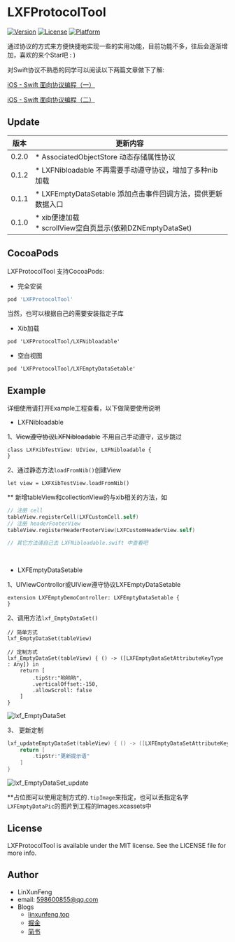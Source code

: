 # LXFProtocolTool
[![Version](https://img.shields.io/cocoapods/v/LXFProtocolTool.svg?style=flat)](http://cocoapods.org/pods/LXFProtocolTool)
[![License](https://img.shields.io/cocoapods/l/LXFProtocolTool.svg?style=flat)](http://cocoapods.org/pods/LXFProtocolTool)
[![Platform](https://img.shields.io/cocoapods/p/LXFProtocolTool.svg?style=flat)](http://cocoapods.org/pods/LXFProtocolTool)

通过协议的方式来方便快捷地实现一些的实用功能，目前功能不多，往后会逐渐增加，喜欢的来个Star吧 : )

对Swift协议不熟悉的同学可以阅读以下两篇文章做下了解:

[iOS - Swift 面向协议编程（一）](https://juejin.im/post/59ee05346fb9a0452845a7e8)

[iOS - Swift 面向协议编程（二）](https://juejin.im/post/59ee05846fb9a0451329dd52)

## Update

版本 | 更新内容
-|-
0.2.0 | *  AssociatedObjectStore 动态存储属性协议 
0.1.2| *  LXFNibloadable 不再需要手动遵守协议，增加了多种nib加载 
0.1.1| * LXFEmptyDataSetable 添加点击事件回调方法，提供更新数据入口 
0.1.0| * xib便捷加载<br> * scrollView空白页显示(依赖DZNEmptyDataSet) 

## CocoaPods

LXFProtocolTool 支持CocoaPods:

- 完全安装
```ruby
pod 'LXFProtocolTool'
```

当然，也可以根据自己的需要安装指定子库

- Xib加载
```
pod 'LXFProtocolTool/LXFNibloadable'
```

- 空白视图
```
pod 'LXFProtocolTool/LXFEmptyDataSetable'
```

## Example

详细使用请打开Example工程查看，以下做简要使用说明

- LXFNibloadable

1、~~View遵守协议LXFNibloadable~~  不用自己手动遵守，这步跳过
```
class LXFXibTestView: UIView, LXFNibloadable {
}
```
2、通过静态方法`loadFromNib()`创建View
```
let view = LXFXibTestView.loadFromNib()
```



** 新增tableView和collectionView的与xib相关的方法，如

```swift
// 注册 cell
tableView.registerCell(LXFCustomCell.self)
// 注册 headerFooterView
tableView.registerHeaderFooterView(LXFCustomHeaderView.self)

// 其它方法请自己去 LXFNibloadable.swift 中查看吧
```



<br>

- LXFEmptyDataSetable

1、UIViewControllor或UIView遵守协议LXFEmptyDataSetable
```
extension LXFEmptyDemoController: LXFEmptyDataSetable {
}
```

2、调用方法`lxf_EmptyDataSet()`
```
// 简单方式
lxf_EmptyDataSet(tableView)

// 定制方式
lxf_EmptyDataSet(tableView) { () -> ([LXFEmptyDataSetAttributeKeyType : Any]) in
    return [
        .tipStr:"哟哟哟",
        .verticalOffset:-150,
        .allowScroll: false
    ]
}
```
![lxf_EmptyDataSet](https://github.com/LinXunFeng/LXFProtocolTool/raw/master/Screenshots/lxf_EmptyDataSet.png)



3、 更新定制

```swift
lxf_updateEmptyDataSet(tableView) { () -> ([LXFEmptyDataSetAttributeKeyType : Any]) in
    return [
        .tipStr:"更新提示语"
    ]
}
```

![lxf_EmptyDataSet_update](https://github.com/LinXunFeng/LXFProtocolTool/raw/master/Screenshots/lxf_EmptyDataSet.gif)



**占位图可以使用定制方式的`.tipImage`来指定，也可以丢指定名字`LXFEmptyDataPic`的图片到工程的Images.xcassets中 




## License

LXFProtocolTool is available under the MIT license. See the LICENSE file for more info.

## Author
- LinXunFeng
- email: [598600855@qq.com](mailto:598600855@qq.com)
- Blogs
    - [linxunfeng.top](http://linxunfeng.top/)
    - [掘金](https://juejin.im/user/58f8065e61ff4b006646c72d/posts)
    - [简书](https://www.jianshu.com/u/31e85e7a22a2)